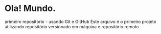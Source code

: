# Ola! Mundo.
 primeiro repositório - usando Git e GitHub
 Este arquivo é o primeiro projeto utilizando repositório versionado em máquina e repositório remoto.
